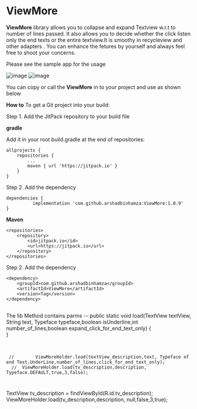 



# ViewMore

**ViewMore** library allows you to collapse and expand Textview w.r.t to number of lines passed. It also allows you to decide whether the click listen only the end texts or the entire textview.It is smoothy in recycleview and other adapters . You can enhance the fetures by yourself and always feel free to shoot your concerns.

Please see the sample app for the usage


![image](https://user-images.githubusercontent.com/10271708/144758450-9c54083f-da96-4cb1-b3f0-8c7ccaddcfb8.png)
![image](https://user-images.githubusercontent.com/10271708/144758472-b504b0a8-c8c1-4b21-a84f-ede5510bc729.png)

You can copy or call the **ViewMore** in to your project and use as shown below



**How to**
To get a Git project into your build:

Step 1. Add the JitPack repository to your build file

**gradle**

Add it in your root build.gradle at the end of repositories:

	allprojects {
		repositories {
			...
			maven { url 'https://jitpack.io' }
		}
	}
Step 2. Add the dependency

	dependencies {
	          implementation 'com.github.arshadbinhamza:ViewMore:1.0.9'
	}
**Maven**


	<repositories>
		<repository>
		    <id>jitpack.io</id>
		    <url>https://jitpack.io</url>
		</repository>
	</repositories>
Step 2. Add the dependency

	<dependency>
	    <groupId>com.github.arshadbinhamza</groupId>
	    <artifactId>ViewMore</artifactId>
	    <version>Tag</version>
	</dependency>


##
The lib Method contains parms --
public static void load(TextView textView, String text, Typeface typeface,boolean isUnderline,int number_of_lines,boolean expand_click_for_end_text_only)
{ 
<br>
}


<br>

     //        ViewMoreHolder.load(textView_description,text, Typeface of end Text,UnderLine,number_of_lines,click_for_end_text_only);
      //  ViewMoreHolder.load(tv_description,description, Typeface.DEFAULT,true,3,false);

#
TextView tv_description = findViewById(R.id.tv_description);<br>
ViewMoreHolder.load(tv_description,description, null,false,3,true);

#   


